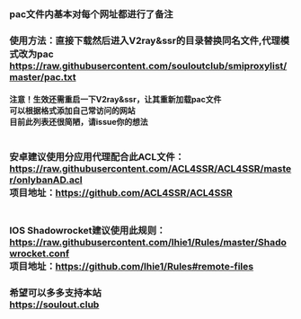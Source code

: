 ### pac文件内基本对每个网址都进行了备注
### 使用方法：直接下载然后进入V2ray&ssr的目录替换同名文件,代理模式改为pac<br>https://raw.githubusercontent.com/souloutclub/smiproxylist/master/pac.txt <br>

#### 注意！生效还需重启一下V2ray&ssr，让其重新加载pac文件<br>可以根据格式添加自己常访问的网站<br>目前此列表还很简陋，请issue你的想法<br><br>

### 安卓建议使用分应用代理配合此ACL文件：https://raw.githubusercontent.com/ACL4SSR/ACL4SSR/master/onlybanAD.acl<br>项目地址：https://github.com/ACL4SSR/ACL4SSR<br><br>
### IOS Shadowrocket建议使用此规则：https://raw.githubusercontent.com/lhie1/Rules/master/Shadowrocket.conf <br>项目地址：https://github.com/lhie1/Rules#remote-files

### 希望可以多多支持本站<br>https://soulout.club

